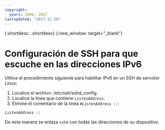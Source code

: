 ```yaml
---
copyright:
  years: 1994, 2017
lastupdated: "2017-11-28"
---
```


{:shortdesc: .shortdesc}
{:new_window: target="_blank"}

# Configuración de SSH para que escuche en las direcciones IPv6

Utilice el procedimiento siguiente para habilitar IPv6 en un SSH de servidor Linux:
1. Localice el archivo: /etc/ssh/sshd_config.
2. Localice la línea que contiene `ListenAddress`.
3. Elimine el comentario de la línea `#ListenAddress ::`: 
```
ListenAddress ::
```

De esta manera se enlaza `sshd` con todas las direcciones de su dispositivo.
